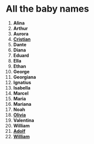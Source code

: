 # All the baby names
1.  **Alina**
2.  **Arthur**
3.  **Aurora**
4.  [**Cristian**](./Cristian.md)
5.  **Dante**
6. **Diana**
7. **Eduard**
8.  **Ella**
9.  **Ethan**
10. **George**
11.  **Georgiana**
12.  **Ignatius**
13. **Isabella**
14.  **Marcel**
15.  **Maria**
16.  **Mariana**
17.  **Noah**
18.  [**Olivia**](./Olivia.md)
19.  **Valentina**
20.  **William**
21.  [**Adolf**](./Adolf.md)
22.  [**William**](./William.md)

